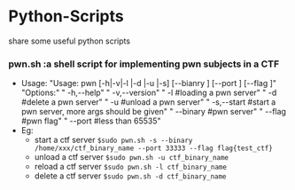 # Python-Scripts
share some useful python scripts

### pwn.sh :a shell script for implementing pwn subjects in a CTF

- Usage: 
        "Usage: pwn [-h|-v|-l <pwn-name>|-d <pwn-name>|-u <pwn-name>|-s] [--bianry <binary>] [--port <server-port>] [--flag <string-flag>]" 
        "Options:"
        "  -h,--help"
        "  -v,--version"
        "  -l  <pwn-name>     #loading a pwn server"
        "  -d  <pwn-name>     #delete a pwn server"
        "  -u  <pwn-name>     #unload a pwn server"
        "  -s,--start                    #start a pwn server, more args should be given"
        "  --binary <executable-file>  #pwn server"
        "  --flag   <string-flag>       #pwn flag"
        "  --port   <port-number>       #less than 65535"
- Eg:
    - start a ctf server
        `$sudo pwn.sh -s --binary /home/xxx/ctf_binary_name --port 33333 --flag flag{test_ctf}`
    - unload a ctf server
        `$sudo pwn.sh -u ctf_binary_name`
    - reload a ctf server
        `$sudo pwn.sh -l ctf_binary_name`
    - delete a ctf server
        `$sudo pwn.sh -d ctf_binary_name`
